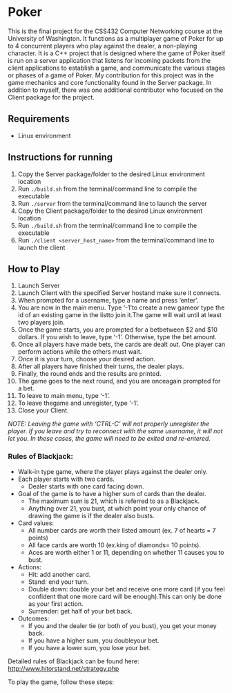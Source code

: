 # Poker
This is the final project for the CSS432 Computer Networking course at the University of Washington. It functions as a multiplayer game of Poker for up to 4 concurrent players who play against the dealer, a non-playing character. It is a C++ project that is designed where the game of Poker itself is run on a server application that listens for incoming packets from the client applications to establish a game, and communicate the various stages or phases of a game of Poker. My contribution for this project was in the game mechanics and core functionality found in the Server package. In addition to myself, there was one additional contributor who focused on the Client package for the project.

## Requirements
- Linux environment

## Instructions for running
1. Copy the Server package/folder to the desired Linux environment location
2. Run `./build.sh` from the terminal/command line to compile the executable
3. Run `./server` from the terminal/command line to launch the server
4. Copy the Client package/folder to the desired Linux environment location
5. Run `./build.sh` from the terminal/command line to compile the executable
6. Run `./client <server_host_name>` from the terminal/command line to launch the client

## How to Play
1. Launch Server
2. Launch Client with the specified Server hostand make sure it connects.
3. When prompted for a username, type a name and press ‘enter’.
4. You are now in the main menu. Type ‘-1’to create a new gameor type the id of an existing game in the listto join it.The game will wait until at least two players join.
5. Once the game starts, you are prompted for a betbetween $2 and $10 dollars. If you wish to leave, type ‘-1’. Otherwise, type the bet amount.
6. Once all players have made bets, the cards are dealt out. One player can perform actions while the others must wait.
7. Once it is your turn, choose your desired action.
8. After all players have finished their turns, the dealer plays.
9. Finally, the round ends and the results are printed.
10. The game goes to the next round, and you are onceagain prompted for a bet.
11. To leave to main menu, type ‘-1’.
12. To leave thegame and unregister, type ‘-1’.
13. Close your Client.

*NOTE: Leaving the game with ‘CTRL-C’ will not properly unregister the player. If you leave and try to reconnect with the same username, it will not let you. In these cases, the game will need to be exited and re-entered.*

### Rules of Blackjack:
- Walk-in type game, where the player plays against the dealer only.
- Each player starts with two cards.
    - Dealer starts with one card facing down.
- Goal of the game is to have a higher sum of cards than the dealer. 
    - The maximum sum is 21, which is referred to as a Blackjack.
    - Anything over 21, you bust, at which point your only chance of drawing the game is if the dealer also busts.
- Card values:
    - All number cards are worth their listed amount (ex. 7 of hearts = 7 points)
    - All face cards are worth 10 (ex.king of diamonds= 10 points).
    - Aces are worth either 1 or 11, depending on whether 11 causes you to bust.
- Actions:
    - Hit: add another card.
    - Stand: end your turn.
    - Double down: double your bet and receive one more card (if you feel confident that one more card will be enough).This can only be done as your first action.
    - Surrender: get half of your bet back.
- Outcomes:
    - If you and the dealer tie (or both of you bust), you get your money back.
    - If you have a higher sum, you doubleyour bet.
    - If you have a lower sum, you lose your bet.

Detailed rules of Blackjack can be found here: http://www.hitorstand.net/strategy.php

To play the game, follow these steps: